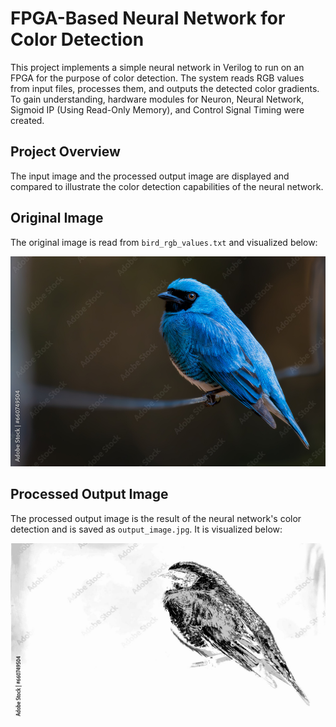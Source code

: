 # FPGA-Based Neural Network for Color Detection

This project implements a simple neural network in Verilog to run on an FPGA for the purpose of color detection. The system reads RGB values from input files, processes them, and outputs the detected color gradients.
To gain understanding, hardware modules for Neuron, Neural Network, Sigmoid IP (Using Read-Only Memory), and Control Signal Timing were created.
## Project Overview

The input image and the processed output image are displayed and compared to illustrate the color detection capabilities of the neural network.

## Original Image

The original image is read from `bird_rgb_values.txt` and visualized below:

![Original Image](bird.jpg)

## Processed Output Image

The processed output image is the result of the neural network's color detection and is saved as `output_image.jpg`. It is visualized below:

![Output Image](output_image.jpg)

